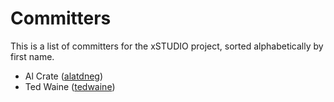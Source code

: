 # Committers

This is a list of committers for the xSTUDIO project, sorted alphabetically by first name.

* Al Crate ([alatdneg](https://github.com/alatdneg))
* Ted Waine ([tedwaine](https://github.com/tedwaine))